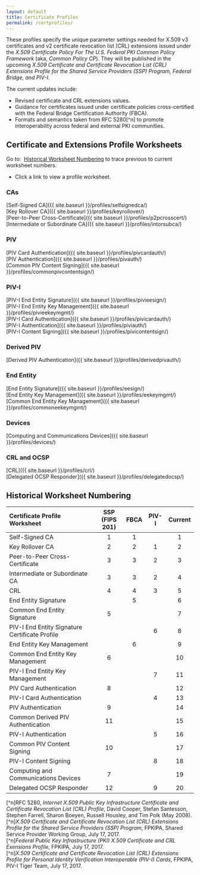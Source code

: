 ```yaml
---
layout: default
title: Certificate Profiles
permalink: /certprofiles/
---
```


These profiles specify the unique parameter settings needed for X.509 v3 certificates and v2 certificate revocation list (CRL) extensions issued under the _X.509 Certificate Policy For The U.S. Federal PKI Common Policy Framework_ (aka, _Common Policy CP_). They will be published in the upcoming _X.509 Certificate and Certificate Revocation List (CRL) Extensions Profile for the Shared Service Providers (SSP) Program, Federal Bridge, and PIV-I_. 

The current updates include:
* Revised certificate and CRL extensions values.
* Guidance for certificates issued under certificate policies cross-certified with the Federal Bridge Certification Authority (FBCA).
* Formats and semantics taken from RFC 5280[^n] to promote interoperability across federal and external PKI communities. 

## Certificate and Extensions Profile Worksheets

Go to:&nbsp;&nbsp;[Historical Worksheet Numbering](#historical-worksheet-numbering) to trace previous to current worksheet numbers. 

* Click a link to view a profile worksheet.

### CAs 
 
[Self-Signed CA]({{ site.baseurl }}/profiles/selfsignedca/)<BR>
[Key Rollover CA]({{ site.baseurl }}/profiles/keyrollover/)<BR>
[Peer-to-Peer Cross-Certificate]({{ site.baseurl }}/profiles/p2pcrosscert/)<BR>
[Intermediate or Subordinate CA]({{ site.baseurl }}/profiles/intorsubca/)<BR>

### PIV

[PIV Card Authentication]({{ site.baseurl }}/profiles/pivcardauth/)<BR>
[PIV Authentication]({{ site.baseurl }}/profiles/pivauth/)<BR>
[Common PIV Content Signing]({{ site.baseurl }}/profiles/commonpivcontentsign/)<BR>

### PIV-I

[PIV-I End Entity Signature]({{ site.baseurl }}/profiles/pivieesign/)<BR>
[PIV-I End Entity Key Management]({{ site.baseurl }}/profiles/pivieekeymgmt/)<BR>
[PIV-I Card Authentication]({{ site.baseurl }}/profiles/pivicardauth/)<BR>
[PIV-I Authentication]({{ site.baseurl }}/profiles/piviauth/)<BR>
[PIV-I Content Signing]({{ site.baseurl }}/profiles/pivicontentsign/)<BR>

### Derived PIV

[Derived PIV Authentication]({{ site.baseurl }}/profiles/derivedpivauth/)

### End Entity

[End Entity Signature]({{ site.baseurl }}/profiles/eesign/)<BR>
[End Entity Key Management]({{ site.baseurl }}/profiles/eekeymgmt/)<BR>
[Common End Entity Key Management]({{ site.baseurl }}/profiles/commoneekeymgmt/)<BR>

### Devices

[Computing and Communications Devices]({{ site.baseurl }}/profiles/devices/)

### CRL and OCSP

[CRL]({{ site.baseurl }}/profiles/crl/)<BR>
[Delegated OCSP Responder]({{ site.baseurl }}/profiles/delegatedocsp/)

## Historical Worksheet Numbering 

| **Certificate Profile Worksheet**   | **SSP**<BR>**(FIPS 201)**        | **FBCA**     | **PIV-I**     | **Current**   |
| :----------------------------------  | :------:        | :-----------:      | :-----------:      | :-----------:      |
| Self-Signed CA                       | 1              | 1            |               | 1             |
| Key Rollover CA                      | 2              | 2            |  1            | 2             |
| Peer-to-Peer Cross-Certificate       | 3              | 3            |  2            | 3             |
| Intermediate or Subordinate CA       | 3              | 3            |  2            | 4             |
| CRL       | 4              | 4            |  3            | 5             |
| End Entity Signature       |                | 5            |               | 6             |
| Common End Entity Signature       | 5              |              |               | 7             |
| PIV-I End Entity Signature Certificate Profile       |                |              |  6            | 8             |
| End Entity Key Management       |                |  6           |               | 9             |
| Common End Entity Key Management       | 6               |             |               | 10             |
| PIV-I End Entity Key Management       |                |             | 7              | 11             |
| PIV Card Authentication       | 8               |             |               | 12             |
| PIV-I Card Authentication       |                |             |  4             | 13             |
| PIV Authentication       |  9              |             |               | 14             |
| Common Derived PIV Authentication       |  11              |             |               | 15             |
| PIV-I Authentication       |                |             |  5             | 16             |
| Common PIV Content Signing       | 10               |             |               | 17             |
| PIV-I Content Signing       |                |             |  8             | 18             |
| Computing and Communications Devices       | 7               |             |               | 19             |
| Delegated OCSP Responder       | 12               |             | 9             | 20             |



[^n]RFC 5280, _Internet X.509 Public Key Infrastructure Certificate and Certificate Revocation List (CRL) Profile_, David Cooper, Stefan Santesson, Stephen Farrell, Sharon Boeyen, Russell Housley, and Tim Polk (May 2008).<BR>
[^n]_X.509 Certificate and Certificate Revocation List (CRL) Extensions Profile for the Shared Service Providers (SSP) Program_, FPKIPA, Shared Service Provider Working Group, July 17, 2017.<BR>
[^n]_Federal Public Key Infrastructure (PKI) X.509 Certificate and CRL Exensions Profile_, FPKIPA, July 17, 2017.<BR>
[^n]_X.509 Certificate and Certificate Revocation List (CRL) Extensions Profile for Personal Identity Verification Interoperable (PIV-I) Cards_, FPKIPA, PIV-I Tiger Team, July 17, 2017.<BR>

